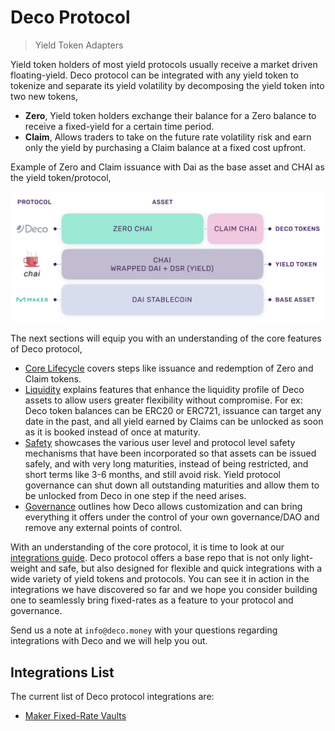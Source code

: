 # Deco Protocol

> Yield Token Adapters

Yield token holders of most yield protocols usually receive a market driven floating-yield. Deco protocol can be integrated with any yield token to tokenize and separate its yield volatility by decomposing the yield token into two new tokens,

* **Zero**,  Yield token holders exchange their balance for a Zero balance to receive a fixed-yield for a certain time period.
* **Claim**,  Allows traders to take on the future rate volatility risk and earn only the yield by purchasing a Claim balance at a fixed cost upfront.

Example of Zero and Claim issuance with Dai as the base asset and CHAI as the yield token/protocol,

![Overview](_media/architecture.png ':size=600')

The next sections will equip you with an understanding of the core features of Deco protocol,

* [Core Lifecycle](/lifecycle.md) covers steps like issuance and redemption of Zero and Claim tokens.
* [Liquidity](/liquidity.md) explains features that enhance the liquidity profile of Deco assets to allow users greater flexibility without compromise. For ex: Deco token balances can be ERC20 or ERC721, issuance can target any date in the past, and all yield earned by Claims can be unlocked as soon as it is booked instead of once at maturity.
* [Safety](/safety.md) showcases the various user level and protocol level safety mechanisms that have been incorporated so that assets can be issued safely, and with very long maturities, instead of being restricted, and short terms like 3-6 months, and still avoid risk. Yield protocol governance can shut down all outstanding maturities and allow them to be unlocked from Deco in one step if the need arises.
* [Governance](/governance.md) outlines how Deco allows customization and can bring everything it offers under the control of your own governance/DAO and remove any external points of control.

With an understanding of the core protocol, it is time to look at our [integrations guide](build-integration.md). Deco protocol offers a base repo that is not only light-weight and safe, but also designed for flexible and quick integrations with a wide variety of yield tokens and protocols. You can see it in action in the integrations we have discovered so far and we hope you consider building one to seamlessly bring fixed-rates as a feature to your protocol and governance.

Send us a note at `info@deco.money` with your questions regarding integrations with Deco and we will help you out.

## Integrations List

The current list of Deco protocol integrations are:

* [Maker Fixed-Rate Vaults](/integrations/maker-vaults.md)
